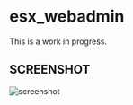 # esx_webadmin

This is a work in progress.

## SCREENSHOT
![screenshot](https://i.imgur.com/8M1Ve5G.png)
